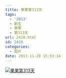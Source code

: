 ```yaml
---
title: 果果第313天
tags:
  - '2013'
  - 新生
  - 果果
  - 第313天
url: 2410.html
id: 2410
categories:
  - 图片
date: 2013-11-28 15:53:14
---
```


[![](http://photo.guolaijie.com/rooufer/uploads/2013/12/果果第313天.jpg "果果第313天")](http://photo.guolaijie.com/rooufer/uploads/2013/12/果果第313天.jpg)